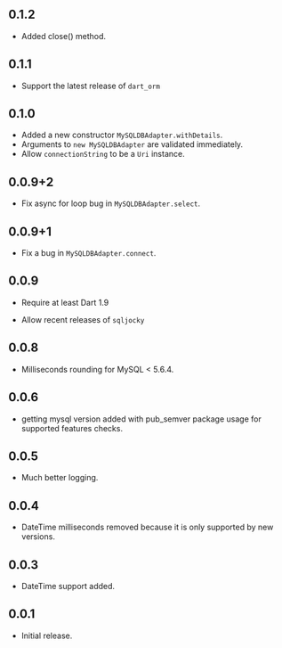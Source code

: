 ## 0.1.2

- Added close() method.

## 0.1.1

- Support the latest release of `dart_orm`

## 0.1.0

- Added a new constructor `MySQLDBAdapter.withDetails`.
- Arguments to `new MySQLDBAdapter` are validated immediately.
- Allow `connectionString` to be a `Uri` instance.

## 0.0.9+2

- Fix async for loop bug in `MySQLDBAdapter.select`.

## 0.0.9+1

- Fix a bug in `MySQLDBAdapter.connect`.

## 0.0.9

- Require at least Dart 1.9

- Allow recent releases of `sqljocky`

## 0.0.8

- Milliseconds rounding for MySQL < 5.6.4.

## 0.0.6

- getting mysql version added with
  pub_semver package usage for supported features checks.

## 0.0.5

- Much better logging.

## 0.0.4

- DateTime milliseconds removed because it is only supported by new versions.

## 0.0.3

- DateTime support added.

## 0.0.1

- Initial release.
